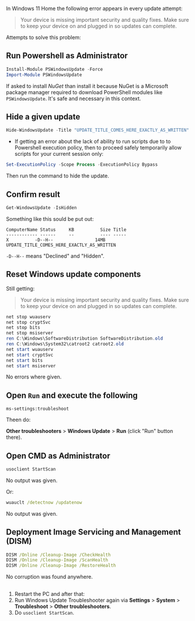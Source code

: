 In Windows 11 Home the following error appears in every update attempt:

> Your device is missing important security and quality fixes. Make sure to keep your device on and plugged in so updates can complete.

Attempts to solve this problem:

## Run Powershell as Administrator

```powershell
Install-Module PSWindowsUpdate -Force
Import-Module PSWindowsUpdate
```

If asked to install *NuGet* than install it because NuGet is a Microsoft package manager required to download PowerShell modules like `PSWindowsUpdate`. It's safe and necessary in this context.

## Hide a given update

```powershell
Hide-WindowsUpdate -Title "UPDATE_TITLE_COMES_HERE_EXACTLY_AS_WRITTEN"
```

* If getting an error about the lack of ability to run scripts due to to Powershell execution policy, then to  proceed safely temporarily allow scripts for your current session only:

```powershell
Set-ExecutionPolicy -Scope Process -ExecutionPolicy Bypass
```

Then run the command to hide the update.

## Confirm result

```powershell
Get-WindowsUpdate -IsHidden
```

Something like this sould be put out:

```
ComputerName Status     KB          Size Title
------------ ------     --          ---- -----
X          -D--H--                14MB UPDATE_TITLE_COMES_HERE_EXACTLY_AS_WRITTEN
```

`-D--H--` means "Declined" and "Hidden".

## Reset Windows update components

Still getting:

> Your device is missing important security and quality fixes. Make sure to keep your device on and plugged in so updates can complete.

```powershell
net stop wuauserv
net stop cryptSvc
net stop bits
net stop msiserver
ren C:\Windows\SoftwareDistribution SoftwareDistribution.old
ren C:\Windows\System32\catroot2 catroot2.old
net start wuauserv
net start cryptSvc
net start bits
net start msiserver
```

No errors where given.

## Open `Run` and execute the following

```
ms-settings:troubleshoot
```

Theen do:

**Other troubleshooters** > **Windows Update** > **Run** (click "Run" button there).

## Open CMD as Administrator

```cmd
usoclient StartScan
```

No output was given.

Or:

```cmd
wuauclt /detectnow /updatenow
```

No output was given.

## Deployment Image Servicing and Management (DISM)

```cmd
DISM /Online /Cleanup-Image /CheckHealth
DISM /Online /Cleanup-Image /ScanHealth
DISM /Online /Cleanup-Image /RestoreHealth
```

No corruption was found anywhere.

## 

1. Restart the PC and after that:<br>
2. Run Windows Update Troubleshooter again via **Settings** > **System** > **Troubleshoot** > **Other troubleshooters**.
3. Do `usoclient StartScan`.
